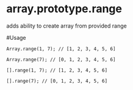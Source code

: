 # array.prototype.range
adds ability to create array from provided range

#Usage

`Array.range(1, 7); // [1, 2, 3, 4, 5, 6]`

`Array.range(7); // [0, 1, 2, 3, 4, 5, 6]`

`[].range(1, 7); // [1, 2, 3, 4, 5, 6]`

`[].range(7); // [0, 1, 2, 3, 4, 5, 6]`
